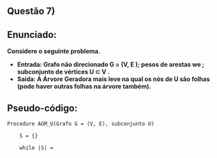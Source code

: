## Questão 7)

## Enunciado:

__Considere o seguinte problema.__

* __Entrada: Grafo não direcionado G = (V, E ); pesos de arestas we ; subconjunto de vértices U ⊂ V .__
* __Saída: A Árvore Geradora mais leve na qual os nós de U são folhas (pode haver outras folhas na árvore também).__


## Pseudo-código:

```
Procedure AGM_U(Grafo G = (V, E), subconjunto U)

    S = {}

    while |S| = 
```
